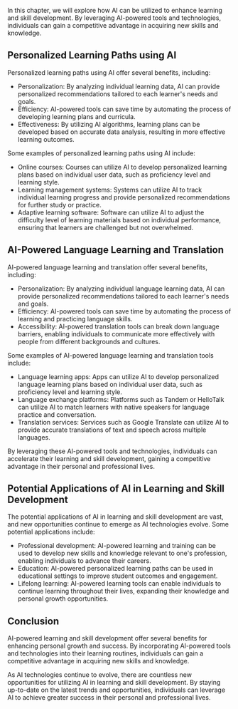 
In this chapter, we will explore how AI can be utilized to enhance learning and skill development. By leveraging AI-powered tools and technologies, individuals can gain a competitive advantage in acquiring new skills and knowledge.

Personalized Learning Paths using AI
------------------------------------

Personalized learning paths using AI offer several benefits, including:

* Personalization: By analyzing individual learning data, AI can provide personalized recommendations tailored to each learner's needs and goals.
* Efficiency: AI-powered tools can save time by automating the process of developing learning plans and curricula.
* Effectiveness: By utilizing AI algorithms, learning plans can be developed based on accurate data analysis, resulting in more effective learning outcomes.

Some examples of personalized learning paths using AI include:

* Online courses: Courses can utilize AI to develop personalized learning plans based on individual user data, such as proficiency level and learning style.
* Learning management systems: Systems can utilize AI to track individual learning progress and provide personalized recommendations for further study or practice.
* Adaptive learning software: Software can utilize AI to adjust the difficulty level of learning materials based on individual performance, ensuring that learners are challenged but not overwhelmed.

AI-Powered Language Learning and Translation
--------------------------------------------

AI-powered language learning and translation offer several benefits, including:

* Personalization: By analyzing individual language learning data, AI can provide personalized recommendations tailored to each learner's needs and goals.
* Efficiency: AI-powered tools can save time by automating the process of learning and practicing language skills.
* Accessibility: AI-powered translation tools can break down language barriers, enabling individuals to communicate more effectively with people from different backgrounds and cultures.

Some examples of AI-powered language learning and translation tools include:

* Language learning apps: Apps can utilize AI to develop personalized language learning plans based on individual user data, such as proficiency level and learning style.
* Language exchange platforms: Platforms such as Tandem or HelloTalk can utilize AI to match learners with native speakers for language practice and conversation.
* Translation services: Services such as Google Translate can utilize AI to provide accurate translations of text and speech across multiple languages.

By leveraging these AI-powered tools and technologies, individuals can accelerate their learning and skill development, gaining a competitive advantage in their personal and professional lives.

Potential Applications of AI in Learning and Skill Development
--------------------------------------------------------------

The potential applications of AI in learning and skill development are vast, and new opportunities continue to emerge as AI technologies evolve. Some potential applications include:

* Professional development: AI-powered learning and training can be used to develop new skills and knowledge relevant to one's profession, enabling individuals to advance their careers.
* Education: AI-powered personalized learning paths can be used in educational settings to improve student outcomes and engagement.
* Lifelong learning: AI-powered learning tools can enable individuals to continue learning throughout their lives, expanding their knowledge and personal growth opportunities.

Conclusion
----------

AI-powered learning and skill development offer several benefits for enhancing personal growth and success. By incorporating AI-powered tools and technologies into their learning routines, individuals can gain a competitive advantage in acquiring new skills and knowledge.

As AI technologies continue to evolve, there are countless new opportunities for utilizing AI in learning and skill development. By staying up-to-date on the latest trends and opportunities, individuals can leverage AI to achieve greater success in their personal and professional lives.
